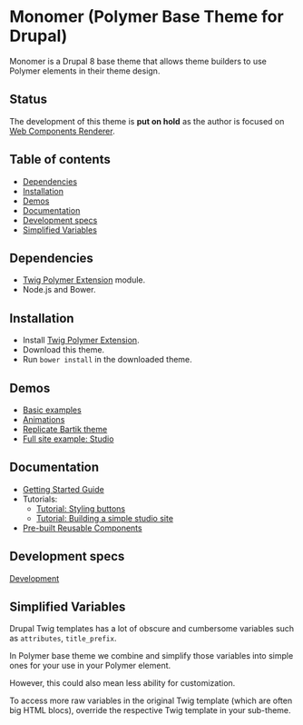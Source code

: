 # Monomer (Polymer Base Theme for Drupal)
Monomer is a Drupal 8 base theme that allows theme builders to use Polymer elements in their theme design. 

## Status
The development of this theme is **put on hold** as the author is focused on [Web Components Renderer](http://github.com/ztl8702/wcr).

## Table of contents
<!-- START doctoc generated TOC please keep comment here to allow auto update -->
<!-- DON'T EDIT THIS SECTION, INSTEAD RE-RUN doctoc TO UPDATE -->


- [Dependencies](#dependencies)
- [Installation](#installation)
- [Demos](#demos)
- [Documentation](#documentation)
- [Development specs](#development-specs)
- [Simplified Variables](#simplified-variables)

<!-- END doctoc generated TOC please keep comment here to allow auto update -->

## Dependencies
 - [Twig Polymer Extension](https://github.com/ztl8702/twig_polymer/tree/dev) module.
 - Node.js and Bower.
 
## Installation
  - Install [Twig Polymer Extension](https://github.com/ztl8702/twig_polymer/tree/dev).
  - Download this theme.
  - Run `bower install` in the downloaded theme.

## Demos
 - [Basic examples](https://github.com/ztl8702/polydemo/tree/bartik)
 - [Animations](https://github.com/ztl8702/polydemo/tree/polymer)
 - [Replicate Bartik theme](https://github.com/ztl8702/polydemo/tree/bartik-replica)
 - [Full site example: Studio](https://github.com/ztl8702/polymer-demo)

## Documentation
 - [Getting Started Guide](docs/guide.md)
 - Tutorials:
   - [Tutorial: Styling buttons](docs/tutorial-button.md)
   - [Tutorial: Building a simple studio site](docs/tutorial.md)
 - [Pre-built Reusable Components](docs/prebuilt-elements.md)
 
## Development specs
[Development](docs/dev.md)

## Simplified Variables
Drupal Twig templates has a lot of obscure and cumbersome variables such as `attributes`, `title_prefix`.

In Polymer base theme we combine and simplify those variables into simple ones for your use in your Polymer element.

However, this could also mean less ability for customization.

To access more raw variables in the original Twig template (which are often big HTML blocs), override the respective Twig template in your sub-theme.

